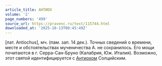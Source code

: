 ```yaml
---
article_title: АНТИОХ
volume: '2'
page_numbers: '499'
source_url: https://pravenc.ru/text/115744.html
downloaded_at: '2025-10-13T08:45:49Z'
---
```


[лат. Antiochus], мч. (пам. зап. 14 дек.). Точных сведений о времени, месте и обстоятельствах мученичества А. не сохранилось. Его мощи почитаются в г. Серра-Сан-Бруно (Калабрия, Юж. Италия). Возможно, этот святой идентифицируется с [Антиохом](https://pravenc.ru/text/Антиохом.html) Солцийским.
